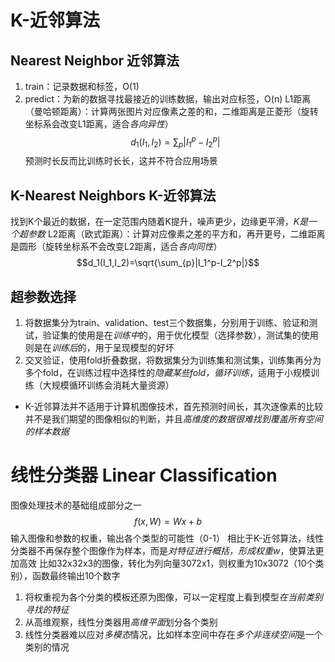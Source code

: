 # K-近邻算法
## Nearest Neighbor 近邻算法
1. train：记录数据和标签，O(1)
2. predict：为新的数据寻找最接近的训练数据，输出对应标签，O(n)
L1距离（曼哈顿距离）：计算两张图片对应像素之差的和，二维距离是正菱形（旋转坐标系会改变L1距离，适合*各向异性*）
$$d_1(I_1,I_2)=\sum_{p}|I_1^p-I_2^p|$$
预测时长反而比训练时长长，这并不符合应用场景
## K-Nearest Neighbors K-近邻算法
找到K个最近的数据，在一定范围内随着K提升，噪声更少，边缘更平滑，*K是一个超参数*
L2距离（欧式距离）：计算对应像素之差的平方和，再开更号，二维距离是圆形（旋转坐标系不会改变L2距离，适合*各向同性*）
$$d_1(I_1,I_2)=\sqrt{\sum_{p}|I_1^p-I_2^p|}$$
## 超参数选择
1. 将数据集分为train、validation、test三个数据集，分别用于训练、验证和测试，验证集的使用是在*训练中*的，用于优化模型（选择参数），测试集的使用则是在*训练后*的，用于呈现模型的好坏
2. 交叉验证，使用fold折叠数据，将数据集分为训练集和测试集，训练集再分为多个fold，在训练过程中选择性的*隐藏某些fold，循环训练*，适用于小规模训练（大规模循环训练会消耗大量资源）
- K-近邻算法并不适用于计算机图像技术，首先预测时间长，其次逐像素的比较并不是我们期望的图像相似的判断，并且*高维度的数据很难找到覆盖所有空间的样本数据*
# 线性分类器 Linear Classification
图像处理技术的基础组成部分之一
$$
f(x,W)=Wx+b
$$
输入图像和参数的权重，输出各个类型的可能性（0-1）
相比于K-近邻算法，线性分类器不再保存整个图像作为样本，而是*对特征进行概括，形成权重w*，使算法更加高效
比如32x32x3的图像，转化为列向量3072x1，则权重为10x3072（10个类别），函数最终输出10个数字
1. 将权重视为各个分类的模板还原为图像，可以一定程度上看到模型*在当前类别寻找的特征*
2. 从高维观察，线性分类器用*高维平面*划分各个类别
3. 线性分类器难以应对*多模态*情况，比如样本空间中存在*多个非连续空间*是一个类别的情况